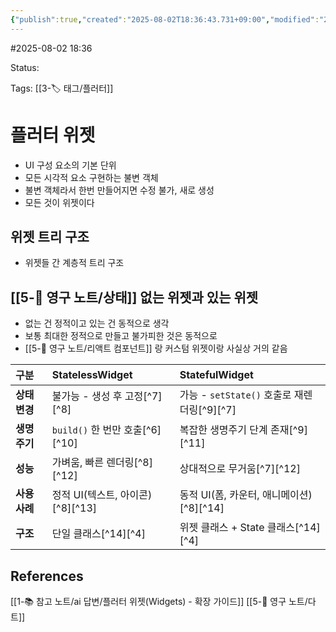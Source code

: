 ```yaml
---
{"publish":true,"created":"2025-08-02T18:36:43.731+09:00","modified":"2025-08-02T19:49:08.482+09:00","cssclasses":""}
---
```


#2025-08-02 18:36

Status: 

Tags: [[3-🏷️ 태그/플러터]]

# 플러터 위젯
- UI 구성 요소의 기본 단위
- 모든 시각적 요소 구현하는 불변 객체
- 불변 객체라서 한번 만들어지면 수정 불가, 새로 생성
- 모든 것이 위젯이다

## 위젯 트리 구조
- 위젯들 간 계층적 트리 구조

## [[5-💎 영구 노트/상태]] 없는 위젯과 있는 위젯
- 없는 건 정적이고 있는 건 동적으로 생각
- 보통 최대한 정적으로 만들고 불가피한 것은 동적으로
- [[5-💎 영구 노트/리액트 컴포넌트]] 랑 커스텀 위젯이랑 사실상 거의 같음

| 구분        | StatelessWidget            | StatefulWidget                     |
| :-------- | :------------------------- | :--------------------------------- |
| **상태 변경** | 불가능 - 생성 후 고정[^7][^8]      | 가능 - `setState()` 호출로 재렌더링[^9][^7] |
| **생명주기**  | `build()` 한 번만 호출[^6][^10] | 복잡한 생명주기 단계 존재[^9][^11]            |
| **성능**    | 가벼움, 빠른 렌더링[^8][^12]       | 상대적으로 무거움[^7][^12]                 |
| **사용 사례** | 정적 UI(텍스트, 아이콘)[^8][^13]   | 동적 UI(폼, 카운터, 애니메이션)[^8][^14]      |
| **구조**    | 단일 클래스[^14][^4]            | 위젯 클래스 + State 클래스[^14][^4]        |

## References

 [[1-📚 참고 노트/ai 답변/플러터 위젯(Widgets) - 확장 가이드]]
 [[5-💎 영구 노트/다트]]
